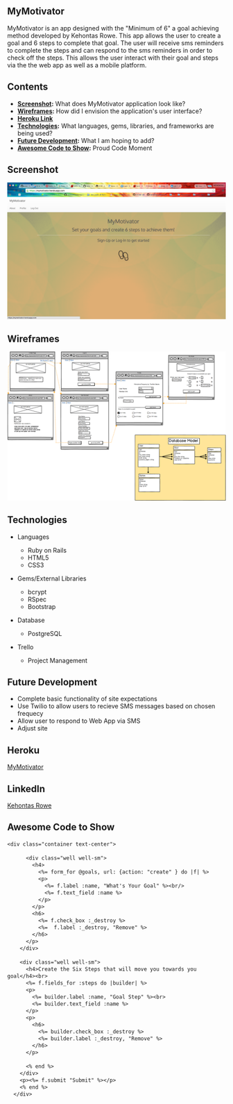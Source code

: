 ## MyMotivator
MyMotivator is an app designed with the "Minimum of 6" a goal achieving method
developed by Kehontas Rowe.  This app allows the user to create
a goal and 6 steps to complete that goal. The user will receive sms reminders
to complete the steps and can respond to the sms reminders in order to
check off the steps. This allows the user interact with their goal and steps via the
the web app as well as a mobile platform.


## Contents
* **[Screenshot](#screenshot):** What does MyMotivator application look like?
* **[Wireframes](#wireframes):** How did I envision the application's user interface?
* **[Heroku Link](#heroku-hosted-project)**
* **[Technologies](#technologies):** What languages, gems, libraries, and frameworks are being used?
* **[Future Development](#future-development):** What I am hoping to add?
* **[Awesome Code to Show](#Awesome-Code):** Proud Code Moment


## Screenshot
<img src="Splash.png">

## Wireframes
<img src="MyMotivator.png">



## Technologies
* Languages
	* Ruby on Rails
	* HTML5
	* CSS3

* Gems/External Libraries
	* bcrypt
	* RSpec
	* Bootstrap

* Database
	*  PostgreSQL

* Trello
	* Project Management

## Future Development
*	Complete basic functionality of site expectations
* 	Use Twilio to allow users to recieve SMS messages based on chosen frequecy
*  Allow user to respond to Web App via SMS
*  Adjust site

## Heroku
<a href="https://mymotivator.herokuapp.com/" target="_blank">MyMotivator</a>

## LinkedIn
 <a href="https://www.linkedin.com/in/kehontas" target="_blank">Kehontas Rowe</a>

## Awesome Code to Show
```
<div class="container text-center">

      <div class="well well-sm">
        <h4>
          <%= form_for @goals, url: {action: "create" } do |f| %>
          <p>
            <%= f.label :name, "What's Your Goal" %><br/>
            <%= f.text_field :name %>
          </p>
        </p>
        <h6>
          <%= f.check_box :_destroy %>
          <%=  f.label :_destroy, "Remove" %>
        </h6>
      </p>
    </div>

    <div class="well well-sm">
      <h4>Create the Six Steps that will move you towards you goal</h4><br>
      <%= f.fields_for :steps do |builder| %>
      <p>
        <%= builder.label :name, "Goal Step" %><br>
        <%= builder.text_field :name %>
      </p>
      <p>
        <h6>
          <%= builder.check_box :_destroy %>
          <%= builder.label :_destroy, "Remove" %>
        </h6>
      </p>

      <% end %>
    </div>
    <p><%= f.submit "Submit" %></p>
    <% end %>
  </div>
```
